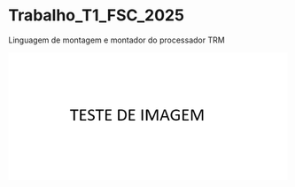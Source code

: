 # Trabalho_T1_FSC_2025
Linguagem de montagem e montador do processador TRM

![img](img/TESTE_IMAGEM.png)
